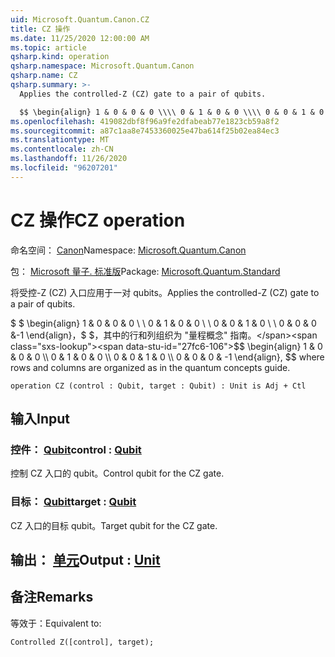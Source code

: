```yaml
---
uid: Microsoft.Quantum.Canon.CZ
title: CZ 操作
ms.date: 11/25/2020 12:00:00 AM
ms.topic: article
qsharp.kind: operation
qsharp.namespace: Microsoft.Quantum.Canon
qsharp.name: CZ
qsharp.summary: >-
  Applies the controlled-Z (CZ) gate to a pair of qubits.

  $$ \begin{align} 1 & 0 & 0 & 0 \\\\ 0 & 1 & 0 & 0 \\\\ 0 & 0 & 1 & 0 \\\\ 0 & 0 & 0 & -1 \end{align}, $$ where rows and columns are organized as in the quantum concepts guide.
ms.openlocfilehash: 419082dbf8f96a9fe2dfabeab77e1823cb59a8f2
ms.sourcegitcommit: a87c1aa8e7453360025e47ba614f25b02ea84ec3
ms.translationtype: MT
ms.contentlocale: zh-CN
ms.lasthandoff: 11/26/2020
ms.locfileid: "96207201"
---
```

# <a name="cz-operation"></a><span data-ttu-id="27fc6-102">CZ 操作</span><span class="sxs-lookup"><span data-stu-id="27fc6-102">CZ operation</span></span>

<span data-ttu-id="27fc6-103">命名空间： [Canon](xref:Microsoft.Quantum.Canon)</span><span class="sxs-lookup"><span data-stu-id="27fc6-103">Namespace: [Microsoft.Quantum.Canon](xref:Microsoft.Quantum.Canon)</span></span>

<span data-ttu-id="27fc6-104">包： [Microsoft 量子. 标准版](https://nuget.org/packages/Microsoft.Quantum.Standard)</span><span class="sxs-lookup"><span data-stu-id="27fc6-104">Package: [Microsoft.Quantum.Standard](https://nuget.org/packages/Microsoft.Quantum.Standard)</span></span>


<span data-ttu-id="27fc6-105">将受控-Z (CZ) 入口应用于一对 qubits。</span><span class="sxs-lookup"><span data-stu-id="27fc6-105">Applies the controlled-Z (CZ) gate to a pair of qubits.</span></span>

<span data-ttu-id="27fc6-106">$ $ \begin{align} 1 & 0 & 0 & 0 \\ \\ 0 & 1 & 0 & 0 \\ \\ 0 & 0 & 1 & 0 \\ \\ 0 & 0 & 0 &-1 \end{align}，$ $，其中的行和列组织为 "量程概念" 指南。</span><span class="sxs-lookup"><span data-stu-id="27fc6-106">$$ \begin{align} 1 & 0 & 0 & 0 \\\\ 0 & 1 & 0 & 0 \\\\ 0 & 0 & 1 & 0 \\\\ 0 & 0 & 0 & -1 \end{align}, $$ where rows and columns are organized as in the quantum concepts guide.</span></span>

```qsharp
operation CZ (control : Qubit, target : Qubit) : Unit is Adj + Ctl
```


## <a name="input"></a><span data-ttu-id="27fc6-107">输入</span><span class="sxs-lookup"><span data-stu-id="27fc6-107">Input</span></span>

### <a name="control--qubit"></a><span data-ttu-id="27fc6-108">控件： [Qubit](xref:microsoft.quantum.lang-ref.qubit)</span><span class="sxs-lookup"><span data-stu-id="27fc6-108">control : [Qubit](xref:microsoft.quantum.lang-ref.qubit)</span></span>

<span data-ttu-id="27fc6-109">控制 CZ 入口的 qubit。</span><span class="sxs-lookup"><span data-stu-id="27fc6-109">Control qubit for the CZ gate.</span></span>


### <a name="target--qubit"></a><span data-ttu-id="27fc6-110">目标： [Qubit](xref:microsoft.quantum.lang-ref.qubit)</span><span class="sxs-lookup"><span data-stu-id="27fc6-110">target : [Qubit](xref:microsoft.quantum.lang-ref.qubit)</span></span>

<span data-ttu-id="27fc6-111">CZ 入口的目标 qubit。</span><span class="sxs-lookup"><span data-stu-id="27fc6-111">Target qubit for the CZ gate.</span></span>



## <a name="output--unit"></a><span data-ttu-id="27fc6-112">输出： [单元](xref:microsoft.quantum.lang-ref.unit)</span><span class="sxs-lookup"><span data-stu-id="27fc6-112">Output : [Unit](xref:microsoft.quantum.lang-ref.unit)</span></span>



## <a name="remarks"></a><span data-ttu-id="27fc6-113">备注</span><span class="sxs-lookup"><span data-stu-id="27fc6-113">Remarks</span></span>

<span data-ttu-id="27fc6-114">等效于：</span><span class="sxs-lookup"><span data-stu-id="27fc6-114">Equivalent to:</span></span>

```qsharp
Controlled Z([control], target);
```